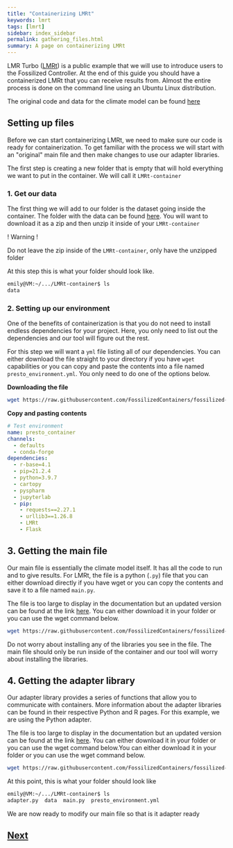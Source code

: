 ```yaml
---
title: "Containerizing LMRt"
keywords: lmrt
tags: [lmrt]
sidebar: index_sidebar
permalink: gathering_files.html
summary: A page on containerizing LMRt
---
```


LMR Turbo ([LMRt](https://github.com/fzhu2e/LMRt)) is a public example that we will use to introduce users to the Fossilized Controller. At the end of this guide you should have a containerized LMRt that you can receive results from. Almost the entire process is done on the command line using an Ubuntu Linux distribution.

The original code and data for the climate model can be found [here](https://fzhu2e.github.io/LMRt/tutorial/quickstart_low-level-workflow.html)

## Setting up files
Before we can start containerizing LMRt, we need to make sure our code is ready for containerization. To get familiar with the process we will start with an "original" main file and then make changes to use our adapter libraries.

The first step is creating a new folder that is empty that will hold everything we want to put in the container. We will call it `LMRt-container`

### 1. Get our data
The first thing we will add to our folder is the dataset going inside the container.
The folder with the data can be found [here](https://drive.google.com/drive/folders/1VINQ33t9T7GW8gqn9g0q9uvSNXYOlCLN). You will want to download it as a zip and then unzip it
inside of your `LMRt-container`

! Warning !

Do not leave the zip inside of the `LMRt-container`, only have the unzipped folder

At this step this is what your folder should look like.
```bash
emily@VM:~/.../LMRt-container$ ls
data
```

### 2. Setting up our environment
One of the benefits of containerization is that you do not need to install endless dependencies for your project. Here, you only need to list out the dependencies and our tool will figure out the rest.

For this step we will want a `yml` file listing all of our dependencies. You can either download the file straight to your directory if you have `wget` capabilities or you can copy and paste the contents into a file named `presto_environment.yml`. You only need to do one of the options below.

**Downloading the file**
```bash
wget https://raw.githubusercontent.com/FossilizedContainers/fossilized-controller/trunk/LMRt-example/LMRt-container/presto_environment.yml
```

**Copy and pasting contents**
```yml
# Test environment
name: presto_container
channels:
  - defaults
  - conda-forge
dependencies:
  - r-base=4.1
  - pip=21.2.4
  - python=3.9.7
  - cartopy
  - pyspharm
  - jupyterlab
  - pip:
    - requests==2.27.1
    - urllib3==1.26.8
    - LMRt
    - Flask
```

## 3. Getting the main file
Our main file is essentially the climate model itself. It has all the code to run and to give results. For LMRt, the file is a python (`.py`) file that you can either download directly if you have wget or you can copy the contents and save it to a file named `main.py`.

The file is too large to display in the documentation but an updated version can be found at the link [here](https://raw.githubusercontent.com/FossilizedContainers/fossilized-controller/trunk/LMRt-example/main.py). You can either download it in your folder or you can use the wget command below.

```bash
wget https://raw.githubusercontent.com/FossilizedContainers/fossilized-controller/trunk/LMRt-example/main.py
```
Do not worry about installing any of the libraries you see in the file. The main file should only be run inside of the container and our tool will worry about installing the libraries.

## 4. Getting the adapter library
Our adapter library provides a series of functions that allow you to communicate with containers. More information about the adapter libraries can be found in their respective Python and R pages. For this example, we are using the Python adapter.

The file is too large to display in the documentation but an updated version can be found at the link [here](https://raw.githubusercontent.com/FossilizedContainers/fossilized-controller/trunk/python-adapter/adapter.py). You can either download it in your folder or you can use the wget command below.You can either download it in your folder or you can use the wget command below.
```bash
wget https://raw.githubusercontent.com/FossilizedContainers/fossilized-controller/trunk/LMRt-example/main.py
```

At this point, this is what your folder should look like
```bash
emily@VM:~/.../LMRt-container$ ls
adapter.py  data  main.py  presto_environment.yml
```

We are now ready to modify our main file so that is it adapter ready
## [Next](fossilized-controller/gathering_files.html)
